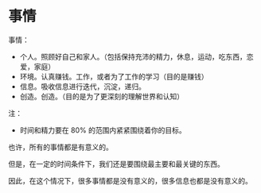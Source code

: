 # 事情

事情：

- 个人。照顾好自己和家人。（包括保持充沛的精力，休息，运动，吃东西，恋爱，家庭）
- 环境。认真赚钱。工作，或者为了工作的学习（目的是赚钱）
- 信息。吸收信息进行迭代，沉淀，递归。
- 创造。创造。（目的是为了更深刻的理解世界和认知）

注：

- 时间和精力要在 80% 的范围内紧紧围绕着你的目标。



也许，所有的事情都是有意义的。

但是，在一定的时间条件下，我们还是要围绕最主要和最关键的东西。

因此，在这个情况下，很多事情都是没有意义的，很多信息也都是没有意义的。
